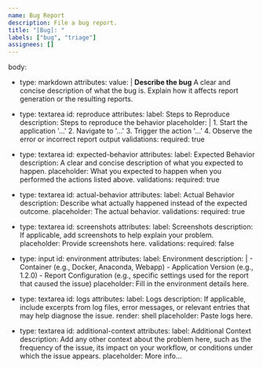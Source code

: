 ```yaml
---
name: Bug Report
description: File a bug report.
title: "[Bug]: "
labels: ["bug", "triage"]
assignees: []
---
```


body:
  - type: markdown
    attributes:
      value: |
        **Describe the bug**
        A clear and concise description of what the bug is. Explain how it affects report generation or the resulting reports.

  - type: textarea
    id: reproduce
    attributes:
      label: Steps to Reproduce
      description: Steps to reproduce the behavior
      placeholder: |
        1. Start the application '...'
        2. Navigate to '...'
        3. Trigger the action '...'
        4. Observe the error or incorrect report output
    validations:
      required: true

  - type: textarea
    id: expected-behavior
    attributes:
      label: Expected Behavior
      description: A clear and concise description of what you expected to happen.
      placeholder: What you expected to happen when you performed the actions listed above.
    validations:
      required: true

  - type: textarea
    id: actual-behavior
    attributes:
      label: Actual Behavior
      description: Describe what actually happened instead of the expected outcome.
      placeholder: The actual behavior.
    validations:
      required: true

  - type: textarea
    id: screenshots
    attributes:
      label: Screenshots
      description: If applicable, add screenshots to help explain your problem.
      placeholder: Provide screenshots here.
    validations:
      required: false

  - type: input
    id: environment
    attributes:
      label: Environment
      description: |
        - Container (e.g., Docker, Anaconda, Webapp)
        - Application Version (e.g., 1.2.0)
        - Report Configuration (e.g., specific settings used for the report that caused the issue)
      placeholder: Fill in the environment details here.

  - type: textarea
    id: logs
    attributes:
      label: Logs
      description: If applicable, include excerpts from log files, error messages, or relevant entries that may help diagnose the issue.
      render: shell
      placeholder: Paste logs here.

  - type: textarea
    id: additional-context
    attributes:
      label: Additional Context
      description: Add any other context about the problem here, such as the frequency of the issue, its impact on your workflow, or conditions under which the issue appears.
      placeholder: More info...
